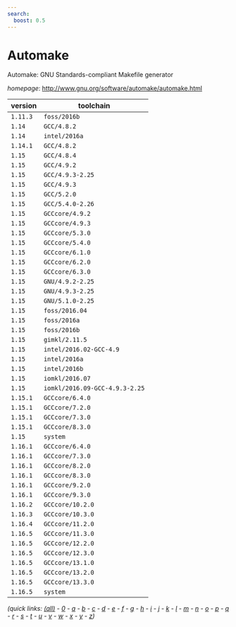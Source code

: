 ```yaml
---
search:
  boost: 0.5
---
```

# Automake

Automake: GNU Standards-compliant Makefile generator

*homepage*: <http://www.gnu.org/software/automake/automake.html>

version | toolchain
--------|----------
``1.11.3`` | ``foss/2016b``
``1.14`` | ``GCC/4.8.2``
``1.14`` | ``intel/2016a``
``1.14.1`` | ``GCC/4.8.2``
``1.15`` | ``GCC/4.8.4``
``1.15`` | ``GCC/4.9.2``
``1.15`` | ``GCC/4.9.3-2.25``
``1.15`` | ``GCC/4.9.3``
``1.15`` | ``GCC/5.2.0``
``1.15`` | ``GCC/5.4.0-2.26``
``1.15`` | ``GCCcore/4.9.2``
``1.15`` | ``GCCcore/4.9.3``
``1.15`` | ``GCCcore/5.3.0``
``1.15`` | ``GCCcore/5.4.0``
``1.15`` | ``GCCcore/6.1.0``
``1.15`` | ``GCCcore/6.2.0``
``1.15`` | ``GCCcore/6.3.0``
``1.15`` | ``GNU/4.9.2-2.25``
``1.15`` | ``GNU/4.9.3-2.25``
``1.15`` | ``GNU/5.1.0-2.25``
``1.15`` | ``foss/2016.04``
``1.15`` | ``foss/2016a``
``1.15`` | ``foss/2016b``
``1.15`` | ``gimkl/2.11.5``
``1.15`` | ``intel/2016.02-GCC-4.9``
``1.15`` | ``intel/2016a``
``1.15`` | ``intel/2016b``
``1.15`` | ``iomkl/2016.07``
``1.15`` | ``iomkl/2016.09-GCC-4.9.3-2.25``
``1.15.1`` | ``GCCcore/6.4.0``
``1.15.1`` | ``GCCcore/7.2.0``
``1.15.1`` | ``GCCcore/7.3.0``
``1.15.1`` | ``GCCcore/8.3.0``
``1.15`` | ``system``
``1.16.1`` | ``GCCcore/6.4.0``
``1.16.1`` | ``GCCcore/7.3.0``
``1.16.1`` | ``GCCcore/8.2.0``
``1.16.1`` | ``GCCcore/8.3.0``
``1.16.1`` | ``GCCcore/9.2.0``
``1.16.1`` | ``GCCcore/9.3.0``
``1.16.2`` | ``GCCcore/10.2.0``
``1.16.3`` | ``GCCcore/10.3.0``
``1.16.4`` | ``GCCcore/11.2.0``
``1.16.5`` | ``GCCcore/11.3.0``
``1.16.5`` | ``GCCcore/12.2.0``
``1.16.5`` | ``GCCcore/12.3.0``
``1.16.5`` | ``GCCcore/13.1.0``
``1.16.5`` | ``GCCcore/13.2.0``
``1.16.5`` | ``GCCcore/13.3.0``
``1.16.5`` | ``system``


*(quick links: [(all)](../index.md) - [0](../0/index.md) - [a](../a/index.md) - [b](../b/index.md) - [c](../c/index.md) - [d](../d/index.md) - [e](../e/index.md) - [f](../f/index.md) - [g](../g/index.md) - [h](../h/index.md) - [i](../i/index.md) - [j](../j/index.md) - [k](../k/index.md) - [l](../l/index.md) - [m](../m/index.md) - [n](../n/index.md) - [o](../o/index.md) - [p](../p/index.md) - [q](../q/index.md) - [r](../r/index.md) - [s](../s/index.md) - [t](../t/index.md) - [u](../u/index.md) - [v](../v/index.md) - [w](../w/index.md) - [x](../x/index.md) - [y](../y/index.md) - [z](../z/index.md))*

